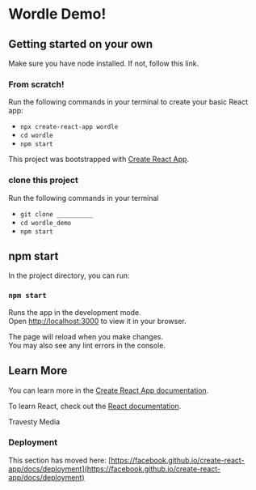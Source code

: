 # Wordle Demo! 

## Getting started on your own

Make sure you have node installed. If not, follow this link.

### From scratch!
Run the following commands in your terminal to create your basic React app:
- `npx create-react-app wordle`
- `cd wordle`
- `npm start`

This project was bootstrapped with [Create React App](https://github.com/facebook/create-react-app).

### clone this project
Run the following commands in your terminal
- `git clone __________ `
- `cd wordle_demo`
- `npm start`


## npm start 

In the project directory, you can run:

### `npm start`

Runs the app in the development mode.\
Open [http://localhost:3000](http://localhost:3000) to view it in your browser.

The page will reload when you make changes.\
You may also see any lint errors in the console.

## Learn More

You can learn more in the [Create React App documentation](https://facebook.github.io/create-react-app/docs/getting-started).

To learn React, check out the [React documentation](https://reactjs.org/).

Travesty Media


### Deployment

This section has moved here: [https://facebook.github.io/create-react-app/docs/deployment](https://facebook.github.io/create-react-app/docs/deployment)
